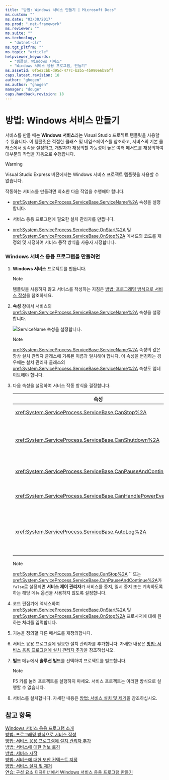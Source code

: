 ```yaml
---
title: "방법: Windows 서비스 만들기 | Microsoft Docs"
ms.custom: ""
ms.date: "03/30/2017"
ms.prod: ".net-framework"
ms.reviewer: ""
ms.suite: ""
ms.technology: 
  - "dotnet-clr"
ms.tgt_pltfrm: ""
ms.topic: "article"
helpviewer_keywords: 
  - "템플릿, Windows 서비스"
  - "Windows 서비스 응용 프로그램, 만들기"
ms.assetid: 0f5e2cbb-d95d-477c-b2b5-4b990e6b86ff
caps.latest.revision: 18
author: "ghogen"
ms.author: "ghogen"
manager: "douge"
caps.handback.revision: 18
---
```

# 방법: Windows 서비스 만들기
서비스를 만들 때는 **Windows 서비스**라는 Visual Studio 프로젝트 템플릿을 사용할 수 있습니다.  이 템플릿은 적절한 클래스 및 네임스페이스를 참조하고, 서비스의 기본 클래스에서 상속을 설정하고, 개발자가 재정의할 가능성이 높은 여러 메서드를 재정의하여 대부분의 작업을 자동으로 수행합니다.  
  
> [!WARNING]
>  Visual Studio Express 버전에서는 Windows 서비스 프로젝트 템플릿을 사용할 수 없습니다.  
  
 작동하는 서비스를 만들려면 최소한 다음 작업을 수행해야 합니다.  
  
-   <xref:System.ServiceProcess.ServiceBase.ServiceName%2A> 속성을 설정합니다.  
  
-   서비스 응용 프로그램에 필요한 설치 관리자를 만듭니다.  
  
-   <xref:System.ServiceProcess.ServiceBase.OnStart%2A> 및 <xref:System.ServiceProcess.ServiceBase.OnStop%2A> 메서드의 코드를 재정의 및 지정하여 서비스 동작 방식을 사용자 지정합니다.  
  
### Windows 서비스 응용 프로그램을 만들려면  
  
1.  **Windows 서비스** 프로젝트를 만듭니다.  
  
    > [!NOTE]
    >  템플릿을 사용하지 않고 서비스를 작성하는 지침은 [방법: 프로그래밍 방식으로 서비스 작성](../../../docs/framework/windows-services/how-to-write-services-programmatically.md)을 참조하세요.  
  
2.  **속성** 창에서 서비스의 <xref:System.ServiceProcess.ServiceBase.ServiceName%2A> 속성을 설정합니다.  
  
     ![ServiceName 속성을 설정합니다.](../../../docs/framework/windows-services/media/windowsservice-servicename.png "WindowsService\_ServiceName")  
  
    > [!NOTE]
    >  <xref:System.ServiceProcess.ServiceBase.ServiceName%2A> 속성의 값은 항상 설치 관리자 클래스에 기록된 이름과 일치해야 합니다.  이 속성을 변경하는 경우에는 설치 관리자 클래스의 <xref:System.ServiceProcess.ServiceBase.ServiceName%2A> 속성도 업데이트해야 합니다.  
  
3.  다음 속성을 설정하여 서비스 작동 방식을 결정합니다.  
  
    |속성|설정|  
    |--------|--------|  
    |<xref:System.ServiceProcess.ServiceBase.CanStop%2A>|서비스가 실행 중지 요청을 수락함을 나타내려면 `True`로 설정하고 서비스 중지를 차단하려면 `false`로 설정합니다.|  
    |<xref:System.ServiceProcess.ServiceBase.CanShutdown%2A>|서비스가 활성화되어 있는 컴퓨터가 종료될 때 서비스에서 알림을 수신하여 <xref:System.ServiceProcess.ServiceBase.OnShutdown%2A> 프로시저를 호출할 수 있도록 설정할 것임을 나타내려면 `True`로 설정합니다.|  
    |<xref:System.ServiceProcess.ServiceBase.CanPauseAndContinue%2A>|서비스가 실행 일시 중지 또는 다시 시작 요청을 수락함을 나타내려면 `True`로 설정하고 서비스 일시 중지 및 다시 시작을 차단하려면 `false`로 설정합니다.|  
    |<xref:System.ServiceProcess.ServiceBase.CanHandlePowerEvent%2A>|서비스가 컴퓨터의 전원 상태 변경 알림을 처리할 수 있음을 나타내려면 `True` 로 설정하고 이러한 변경에 대한 알림을 받지 않도록 하려면 `false`로 설정합니다.|  
    |<xref:System.ServiceProcess.ServiceBase.AutoLog%2A>|서비스에서 작업을 수행할 때 응용 프로그램 이벤트 로그에 정보 항목을 기록하려면 `True`로 설정하고 이 기능을 사용하지 않도록 설정하려면 `false`로 설정합니다.  자세한 내용은 [방법: 서비스에 대한 정보 로깅](../../../docs/framework/windows-services/how-to-log-information-about-services.md)을 참조하십시오. **Note:**  기본적으로 <xref:System.ServiceProcess.ServiceBase.AutoLog%2A>는 `true`로 설정됩니다.|  
  
    > [!NOTE]
    >  <xref:System.ServiceProcess.ServiceBase.CanStop%2A>  `` 또는 <xref:System.ServiceProcess.ServiceBase.CanPauseAndContinue%2A>가 `false`로 설정되면 **서비스 제어 관리자**가 서비스를 중지, 일시 중지 또는 계속하도록 하는 해당 메뉴 옵션을 사용하지 않도록 설정합니다.  
  
4.  코드 편집기에 액세스하여 <xref:System.ServiceProcess.ServiceBase.OnStart%2A> 및 <xref:System.ServiceProcess.ServiceBase.OnStop%2A> 프로시저에 대해 원하는 처리를 입력합니다.  
  
5.  기능을 정의할 다른 메서드를 재정의합니다.  
  
6.  서비스 응용 프로그램에 필요한 설치 관리자를 추가합니다.  자세한 내용은 [방법: 서비스 응용 프로그램에 설치 관리자 추가](../../../docs/framework/windows-services/how-to-add-installers-to-your-service-application.md)을 참조하십시오.  
  
7.  **빌드** 메뉴에서 **솔루션 빌드**를 선택하여 프로젝트를 빌드합니다.  
  
    > [!NOTE]
    >  F5 키를 눌러 프로젝트를 실행하지 마세요. 서비스 프로젝트는 이러한 방식으로 실행할 수 없습니다.  
  
8.  서비스를 설치합니다.  자세한 내용은 [방법: 서비스 설치 및 제거](../../../docs/framework/windows-services/how-to-install-and-uninstall-services.md)을 참조하십시오.  
  
## 참고 항목  
 [Windows 서비스 응용 프로그램 소개](../../../docs/framework/windows-services/introduction-to-windows-service-applications.md)   
 [방법: 프로그래밍 방식으로 서비스 작성](../../../docs/framework/windows-services/how-to-write-services-programmatically.md)   
 [방법: 서비스 응용 프로그램에 설치 관리자 추가](../../../docs/framework/windows-services/how-to-add-installers-to-your-service-application.md)   
 [방법: 서비스에 대한 정보 로깅](../../../docs/framework/windows-services/how-to-log-information-about-services.md)   
 [방법: 서비스 시작](../../../docs/framework/windows-services/how-to-start-services.md)   
 [방법: 서비스에 대한 보안 컨텍스트 지정](../../../docs/framework/windows-services/how-to-specify-the-security-context-for-services.md)   
 [방법: 서비스 설치 및 제거](../../../docs/framework/windows-services/how-to-install-and-uninstall-services.md)   
 [연습: 구성 요소 디자이너에서 Windows 서비스 응용 프로그램 만들기](../../../docs/framework/windows-services/walkthrough-creating-a-windows-service-application-in-the-component-designer.md)